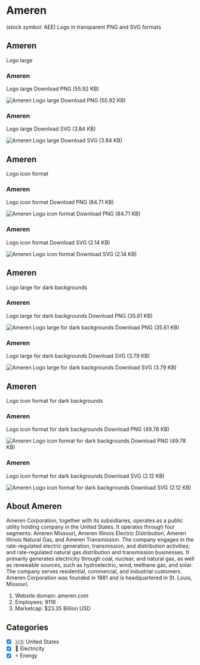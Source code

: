 # Ameren
 (stock symbol: AEE) Logo in transparent PNG and SVG formats

## Ameren
 Logo large

### Ameren
 Logo large Download PNG (55.92 KB)

![Ameren
 Logo large Download PNG (55.92 KB)](/img/orig/AEE_BIG-06cc91a7.png)

### Ameren
 Logo large Download SVG (3.84 KB)

![Ameren
 Logo large Download SVG (3.84 KB)](/img/orig/AEE_BIG-a1cca9bb.svg)

## Ameren
 Logo icon format

### Ameren
 Logo icon format Download PNG (84.71 KB)

![Ameren
 Logo icon format Download PNG (84.71 KB)](/img/orig/AEE-51d67b44.png)

### Ameren
 Logo icon format Download SVG (2.14 KB)

![Ameren
 Logo icon format Download SVG (2.14 KB)](/img/orig/AEE-1c2053a1.svg)

## Ameren
 Logo large for dark backgrounds

### Ameren
 Logo large for dark backgrounds Download PNG (35.61 KB)

![Ameren
 Logo large for dark backgrounds Download PNG (35.61 KB)](/img/orig/AEE_BIG.D-ff7bd56a.png)

### Ameren
 Logo large for dark backgrounds Download SVG (3.79 KB)

![Ameren
 Logo large for dark backgrounds Download SVG (3.79 KB)](/img/orig/AEE_BIG.D-58fe2c72.svg)

## Ameren
 Logo icon format for dark backgrounds

### Ameren
 Logo icon format for dark backgrounds Download PNG (49.78 KB)

![Ameren
 Logo icon format for dark backgrounds Download PNG (49.78 KB)](/img/orig/AEE.D-ff77545b.png)

### Ameren
 Logo icon format for dark backgrounds Download SVG (2.12 KB)

![Ameren
 Logo icon format for dark backgrounds Download SVG (2.12 KB)](/img/orig/AEE.D-f4898891.svg)

## About Ameren


Ameren Corporation, together with its subsidiaries, operates as a public utility holding company in the United States. It operates through four segments: Ameren Missouri, Ameren Illinois Electric Distribution, Ameren Illinois Natural Gas, and Ameren Transmission. The company engages in the rate-regulated electric generation, transmission, and distribution activities; and rate-regulated natural gas distribution and transmission businesses. It primarily generates electricity through coal, nuclear, and natural gas, as well as renewable sources, such as hydroelectric, wind, methane gas, and solar. The company serves residential, commercial, and industrial customers. Ameren Corporation was founded in 1881 and is headquartered in St. Louis, Missouri.

1. Website domain: ameren.com
2. Employees: 9116
3. Marketcap: $23.35 Billion USD


## Categories
- [x] 🇺🇸 United States
- [x] 🔋 Electricity
- [x] ⚡ Energy
